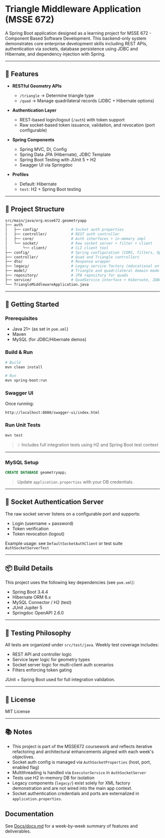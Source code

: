 # Triangle Middleware Application (MSSE 672)

A Spring Boot application designed as a learning project for MSSE 672 - Component Based Software Development. 
This backend-only system demonstrates core enterprise development skills including REST APIs, 
authentication via sockets, database persistence using JDBC and Hibernate, and dependency injection with Spring.

---

## 🔧 Features

- **RESTful Geometry APIs**
    - `/triangle` → Determine triangle type
    - `/quad` → Manage quadrilateral records (JDBC + Hibernate options)

- **Authentication Layer**
    - REST-based login/logout (`/auth`) with token support
    - Raw socket-based token issuance, validation, and revocation (port configurable)

- **Spring Components**
    - Spring MVC, DI, Config
    - Spring Data JPA (Hibernate), JDBC Template
    - Spring Boot Testing with JUnit 5 + H2
    - Swagger UI via Springdoc

- **Profiles**
    - Default: Hibernate
    - `test`: H2 + Spring Boot testing

---

## 📁 Project Structure

```bash
src/main/java/org.msse672.geometryapp
├── auth
│   ├── config/               # Socket auth properties
│   ├── controller/           # REST auth controller
│   ├── core/                 # Auth interfaces + in-memory impl
│   └── socket/               # Raw socket server + filter + client
│       └── client/           # CLI client tool
├── config/                   # Spring configuration (CORS, filters, OpenAPI)
├── controller/               # Quad and Triangle controllers
├── dto/                      # Response wrapper
├── legacy/                   # Legacy service factory (educational only)
├── model/                    # Triangle and quadrilateral domain models
├── repository/               # JPA repository for quads
├── service/                  # QuadService interface + Hibernate, JDBC, and InMemory implementations
└── TriangleMiddlewareApplication.java
```

---

## 🚀 Getting Started

### Prerequisites
- Java 21+ (as set in `pom.xml`)
- Maven
- MySQL (for JDBC/Hibernate demos)


### Build & Run
```bash
# Build
mvn clean install
```
```bash
# Run
mvn spring-boot:run
```

### Swagger UI
Once running:
```
http://localhost:8080/swagger-ui/index.html
```

### Run Unit Tests
```bash
mvn test
```

> 💡 Includes full integration tests using H2 and Spring Boot test context

---

### MySQL Setup
```sql
CREATE DATABASE geometryapp;
```

> Update `application.properties` with your DB credentials.

---

## 🔐 Socket Authentication Server

The raw socket server listens on a configurable port and supports:
- Login (username + password)
- Token verification
- Token revocation (logout)

Example usage: see `DefaultSocketAuthClient` or test suite `AuthSocketServerTest`

---

## 📦 Build Details

This project uses the following key dependencies (see `pom.xml`):
- Spring Boot 3.4.4
- Hibernate ORM 6.x
- MySQL Connector / H2 (test)
- JUnit Jupiter 5
- Springdoc OpenAPI 2.6.0

---

## 🧪 Testing Philosophy

All tests are organized under `src/test/java`. Weekly test coverage includes:
- REST API and controller logic
- Service layer logic for geometry types
- Socket server logic for multi-client auth scenarios
- Filters enforcing token gating

JUnit + Spring Boot used for full integration validation.

---

## 📄 License

MIT License

---

## 📚 Notes
- This project is part of the MSSE672 coursework and reflects iterative refactoring and architectural enhancements aligned with each week's objectives.
- Socket auth config is managed via `AuthSocketProperties` (host, port, enabled flag)
- Multithreading is handled via `ExecutorService` in `AuthSocketServer`
- Tests use H2 in-memory DB for isolation
- Legacy components (`legacy/`) exist solely for XML factory demonstration and are not wired into the main app context.
- Socket authentication credentials and ports are externalized in `application.properties`.

## Documentation
See [Docs/docs.md](Docs/docs.md) for a week-by-week summary of features and deliverables.
